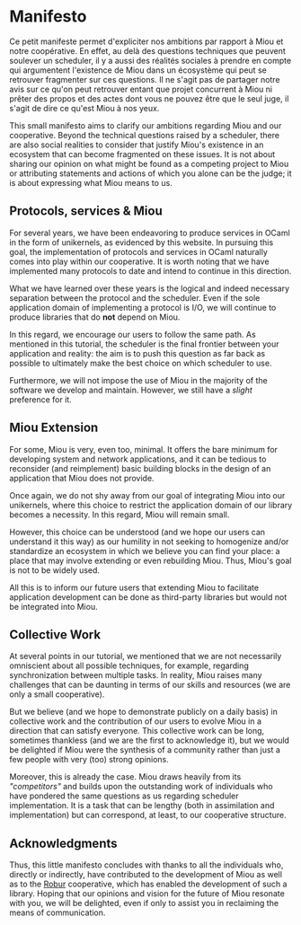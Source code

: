 # Manifesto

Ce petit manifeste permet d'expliciter nos ambitions par rapport à Miou et notre
coopérative. En effet, au delà des questions techniques que peuvent soulever un
scheduler, il y a aussi des réalités sociales à prendre en compte qui argumentent
l'existence de Miou dans un écosystème qui peut se retrouver fragmenter sur ces
questions. Il ne s'agit pas de partager notre avis sur ce qu'on peut retrouver
entant que projet concurrent à Miou ni prêter des propos et des actes dont vous
ne pouvez être que le seul juge, il s'agit de dire ce qu'est Miou à nos yeux.

This small manifesto aims to clarify our ambitions regarding Miou and our
cooperative. Beyond the technical questions raised by a scheduler, there are
also social realities to consider that justify Miou's existence in an ecosystem
that can become fragmented on these issues. It is not about sharing our opinion
on what might be found as a competing project to Miou or attributing statements
and actions of which you alone can be the judge; it is about expressing what
Miou means to us.

## Protocols, services & Miou

For several years, we have been endeavoring to produce services in OCaml in the
form of unikernels, as evidenced by this website. In pursuing this goal, the
implementation of protocols and services in OCaml naturally comes into play
within our cooperative. It is worth noting that we have implemented many
protocols to date and intend to continue in this direction.

What we have learned over these years is the logical and indeed necessary
separation between the protocol and the scheduler. Even if the sole application
domain of implementing a protocol is I/O, we will continue to produce libraries
that do **not** depend on Miou.

In this regard, we encourage our users to follow the same path. As mentioned in
this tutorial, the scheduler is the final frontier between your application and
reality: the aim is to push this question as far back as possible to ultimately
make the best choice on which scheduler to use.

Furthermore, we will not impose the use of Miou in the majority of the software
we develop and maintain. However, we still have a _slight_ preference for it.

## Miou Extension

For some, Miou is very, even too, minimal. It offers the bare minimum for
developing system and network applications, and it can be tedious to reconsider
(and reimplement) basic building blocks in the design of an application that
Miou does not provide.

Once again, we do not shy away from our goal of integrating Miou into our
unikernels, where this choice to restrict the application domain of our library
becomes a necessity. In this regard, Miou will remain small.

However, this choice can be understood (and we hope our users can understand it
this way) as our humility in not seeking to homogenize and/or standardize an
ecosystem in which we believe you can find your place: a place that may involve
extending or even rebuilding Miou. Thus, Miou's goal is not to be widely used.

All this is to inform our future users that extending Miou to facilitate
application development can be done as third-party libraries but would not be
integrated into Miou.

## Collective Work

At several points in our tutorial, we mentioned that we are not necessarily
omniscient about all possible techniques, for example, regarding synchronization
between multiple tasks. In reality, Miou raises many challenges that can be
daunting in terms of our skills and resources (we are only a small cooperative).

But we believe (and we hope to demonstrate publicly on a daily basis) in
collective work and the contribution of our users to evolve Miou in a direction
that can satisfy everyone. This collective work can be long, sometimes thankless
(and we are the first to acknowledge it), but we would be delighted if Miou were
the synthesis of a community rather than just a few people with very (too)
strong opinions.

Moreover, this is already the case. Miou draws heavily from its _"competitors"_
and builds upon the outstanding work of individuals who have pondered the same
questions as us regarding scheduler implementation. It is a task that can be
lengthy (both in assimilation and implementation) but can correspond, at least,
to our cooperative structure. 

## Acknowledgments

Thus, this little manifesto concludes with thanks to all the individuals who,
directly or indirectly, have contributed to the development of Miou as well as
to the [Robur][robur] cooperative, which has enabled the development of such a
library. Hoping that our opinions and vision for the future of Miou resonate
with you, we will be delighted, even if only to assist you in reclaiming the
means of communication.

[robur]: https://robur.coop/
